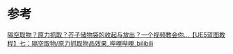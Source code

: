 


# 参考
[隔空取物？原力抓取？芥子储物袋的收起与放出？一个视频教会你…【UE5蓝图教程】七：隔空取物/原力抓取物品效果_哔哩哔哩_bilibili](https://www.bilibili.com/video/BV13EarzPEkZ/)
